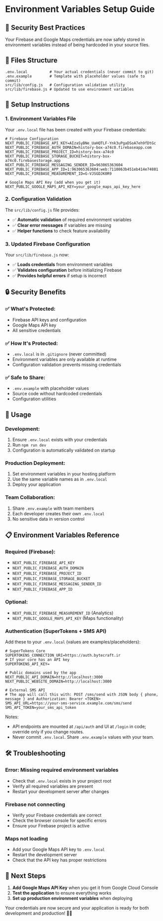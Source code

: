 # Environment Variables Setup Guide

## 🔐 Security Best Practices

Your Firebase and Google Maps credentials are now safely stored in environment variables instead of being hardcoded in your source files.

## 📁 Files Structure

```
.env.local          # Your actual credentials (never commit to git)
.env.example        # Template with placeholder values (safe to commit)
src/lib/config.js   # Configuration validation utility
src/lib/firebase.js # Updated to use environment variables
```

## 🔧 Setup Instructions

### 1. Environment Variables File

Your `.env.local` file has been created with your Firebase credentials:

```env
# Firebase Configuration
NEXT_PUBLIC_FIREBASE_API_KEY=AIzaSyBNe_UaHQTLF-Ynk3uPgaDSoA7eh9fDtGc
NEXT_PUBLIC_FIREBASE_AUTH_DOMAIN=history-box-a74c0.firebaseapp.com
NEXT_PUBLIC_FIREBASE_PROJECT_ID=history-box-a74c0
NEXT_PUBLIC_FIREBASE_STORAGE_BUCKET=history-box-a74c0.firebasestorage.app
NEXT_PUBLIC_FIREBASE_MESSAGING_SENDER_ID=963065363604
NEXT_PUBLIC_FIREBASE_APP_ID=1:963065363604:web:7110863b451eb414e74881
NEXT_PUBLIC_FIREBASE_MEASUREMENT_ID=G-VJSGDJK0R9

# Google Maps API Key (add when you get it)
NEXT_PUBLIC_GOOGLE_MAPS_API_KEY=your_google_maps_api_key_here
```

### 2. Configuration Validation

The `src/lib/config.js` file provides:
- ✅ **Automatic validation** of required environment variables
- ✅ **Clear error messages** if variables are missing
- ✅ **Helper functions** to check feature availability

### 3. Updated Firebase Configuration

Your `src/lib/firebase.js` now:
- ✅ **Loads credentials** from environment variables
- ✅ **Validates configuration** before initializing Firebase
- ✅ **Provides helpful errors** if setup is incorrect

## 🔒 Security Benefits

### ✅ **What's Protected:**
- Firebase API keys and configuration
- Google Maps API key
- All sensitive credentials

### ✅ **How It's Protected:**
- `.env.local` is in `.gitignore` (never committed)
- Environment variables are only available at runtime
- Configuration validation prevents missing credentials

### ✅ **Safe to Share:**
- `.env.example` with placeholder values
- Source code without hardcoded credentials
- Configuration utilities

## 🚀 Usage

### **Development:**
1. Ensure `.env.local` exists with your credentials
2. Run `npm run dev`
3. Configuration is automatically validated on startup

### **Production Deployment:**
1. Set environment variables in your hosting platform
2. Use the same variable names as in `.env.local`
3. Deploy your application

### **Team Collaboration:**
1. Share `.env.example` with team members
2. Each developer creates their own `.env.local`
3. No sensitive data in version control

## 📋 Environment Variables Reference

### **Required (Firebase):**
- `NEXT_PUBLIC_FIREBASE_API_KEY`
- `NEXT_PUBLIC_FIREBASE_AUTH_DOMAIN`
- `NEXT_PUBLIC_FIREBASE_PROJECT_ID`
- `NEXT_PUBLIC_FIREBASE_STORAGE_BUCKET`
- `NEXT_PUBLIC_FIREBASE_MESSAGING_SENDER_ID`
- `NEXT_PUBLIC_FIREBASE_APP_ID`

### **Optional:**
- `NEXT_PUBLIC_FIREBASE_MEASUREMENT_ID` (Analytics)
- `NEXT_PUBLIC_GOOGLE_MAPS_API_KEY` (Maps functionality)

### **Authentication (SuperTokens + SMS API)**

Add these to your `.env.local` (values are examples/placeholders):

```env
# SuperTokens Core
SUPERTOKENS_CONNECTION_URI=https://auth.bytecraft.ir
# If your core has an API key
SUPERTOKENS_API_KEY=

# Public domains used by the app
NEXT_PUBLIC_API_DOMAIN=http://localhost:3000
NEXT_PUBLIC_WEBSITE_DOMAIN=http://localhost:3000

# External SMS API
# The app will call this with: POST /sms/send with JSON body { phone, message } and Authorization: Bearer <TOKEN>
SMS_API_URL=https://your-sms-service.example.com/sms/send
SMS_API_TOKEN=your_sms_api_token
```

Notes:
- API endpoints are mounted at `/api/auth` and UI at `/login` in code; override only if you change routes.
- Never commit `.env.local`. Share `.env.example` values with your team.

## 🛠️ Troubleshooting

### **Error: Missing required environment variables**
- Check that `.env.local` exists in your project root
- Verify all required variables are present
- Restart your development server after changes

### **Firebase not connecting**
- Verify your Firebase credentials are correct
- Check the browser console for specific errors
- Ensure your Firebase project is active

### **Maps not loading**
- Add your Google Maps API key to `.env.local`
- Restart the development server
- Check that the API key has proper restrictions

## 🎯 Next Steps

1. **Add Google Maps API Key** when you get it from Google Cloud Console
2. **Test the application** to ensure everything works
3. **Set up production environment variables** when deploying

Your credentials are now secure and your application is ready for both development and production! 🔐✨
